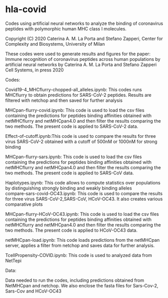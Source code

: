 # hla-covid
Codes using artificial neural networks to analyze the binding of coronavirus peptides with polymorphic human MHC class I molecules.

Copyright (C) 2020 Caterina A. M. La Porta and Stefano Zapperi, 
 Center for Complexity and Biosystems, University of Milan

These codes were used to generate results and figures for the paper:
Immune recognition of coronavirus peptides across human populations 
by artificial neural networks
by Caterina A. M. La Porta and Stefano Zapperi
Cell Systems, in press 2020

Codes:

Covid19-4_MHCflurry-chopped-all_alleles.ipynb: This codes runs MHCflurry to obtain predictions for SARS-CoV-2 peptides. Results are filtered with netchop and then saved for further analysis

MHCpan-flurry-covid.ipynb: This code is used to load the csv files containing the predictions for peptides binding affinities obtained with netMHCflurry and netMHCpan4.0 and then filter the results comparing the two methods. The present code is applied to SARS-CoV-2 data.

Effect-of-cutoff.ipynb:This code is used to compare the results for three virus SARS-CoV-2 obtained with a cutoff of 500nM or 1000nM for strong binding				

MHCpan-flurry-sars.ipynb: This code is used to load the csv files containing the predictions for peptides binding affinities obtained with netMHCflurry and netMHCpan4.0 and then filter the results comparing the two methods. The present code is applied to SARS-CoV data.

Haplotypes.ipynb: This code allows to compute statistics over populations by distinguishing strongly binding and weakly binding alleles			
compare-sars-covid-OC43.ipynb: This code is used to compare the results for three virus SARS-CoV-2,SARS-CoV, HCoV-OC43. It also creates various comparative plots

MHCpan-flurry-HCoV-OC43.ipynb: This code is used to load the csv files containing the predictions for peptides binding affinities obtained with netMHCflurry and netMHCpan4.0 and then filter the results comparing the two methods. The present code is applied to HCoV-OC43 data.
	
netMHCpan-load.ipynb: This code loads predictions from the netMHCpan server, applies a filter from netchop and saves data for further analysis.

TcellPropensity-COVID.ipynb: This code is used to analyzed data from NetTepi

Data:

Data needed to run the codes, including predictions obtained from NetMHCpan and netchop.
We also enclose the fasta files for Sars-Cov-2, Sars-Cov and HCoV-OC43
 
 

